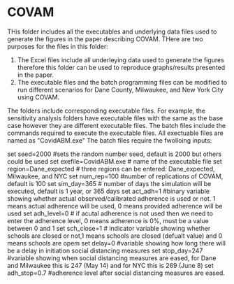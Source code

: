 # COVAM
THis folder includes all the executables and underlying data files used to generate the figures in the paper describing COVAM. THere are two purposes for the files in this folder:
1. The Excel files include all underleying data used to generate the figures therefore this folder can be used to reproduce graphs/results presented in the paper.
2. The executable files and the batch programming files can be modified to run different scenarios for Dane County, Milwaukee, and New York City using COVAM.

The folders include corresponding executable files. For example, the sensitivity analysis folders have executable files with the same as the base case however they are different executable files. The batch files include the commands required to execute the executable files. All exectuable files are named as "CovidABM.exe"
The batch files require the fwolloing inputs:

set seed=2000 #sets the random number seed, default is 2000 but others could be used
set exefile=CovidABM.exe # name of the executable file
set region=Dane_expected # three regions can be entered: Dane_expected, Milwaukee, and NYC
set num_rep=100 #number of replications of COVAM, default is 100
set sim_day=365 # number of days the simulation will be executed, default is 1 year, or 365 days
set act_adh=1 #binary variable showing whether actual observed/calibrated adherence is used or not. 1 means actual adherence will be used, 0 means provided adherence will be used
set adh_level=0 # if acutal adherence is not used then we need to enter the adherence level, 0 means adherence is 0%, must be a value between 0 and 1
set sch_close=1 # indicator variable showing whether schools are closed or not,1 means schools are closed (defualt value) and 0 means schools are opem
set delay=0 #variable showing how long there will be a delay in initiation social distancing measures
set stop_day=247 #variable showing when social distancing measures are eased, for Dane and Milwaukee this is 247 (May 14) and for NYC this is 269 (June 8)
set adh_stop=0.7 #adherence level after social distancing measures are eased.
